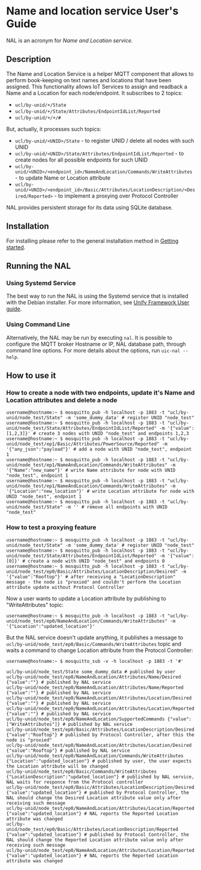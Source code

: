 # Name and location service User's Guide

NAL is an acronym for _Name and Location service_.

## Description

The Name and Location Service is a helper MQTT component that allows to perform book-keeping on text names and locations that have been assigned. This functionality allows IoT Services to assign and readback a Name and a Location for each node/endpoint.
It subscribes to 2 topics:

* `ucl/by-unid/+/State`
* `ucl/by-unid/+/State/Attributes/EndpointIdList/Reported`
* `ucl/by-unid/+/+/#`

But, actually, it processes such topics:

* `ucl/by-unid/<UNID>/State` - to register UNID / delete all nodes with such UNID
* `ucl/by-unid/<UNID>/State/Attributes/EndpointIdList/Reported` - to create nodes for all possible endpoints for such UNID
* `ucl/by-unid/<UNID>/<endpoint_id>/NameAndLocation/Commands/WriteAttributes` - to update Name or Location attribute
* `ucl/by-unid/<UNID>/<endpoint_id>/Basic/Attributes/LocationDescription/<Desired/Reported>` - to implement a proxying over Protocol Controller

NAL provides persistent storage for its data using SQLite database.

## Installation

For installing please refer to the general installation method in
[Getting started](../../doc/getting_started_unify.md).

## Running the NAL

### Using Systemd Service

The best way to run the NAL is using the Systemd service that is installed with
the Debian installer. For more information, see
[Unify Framework User guide](../../doc/unify_readme_user.md).

### Using Command Line

Alternatively, the NAL may be run by executing `nal`. It is possible to
configure the MQTT broker Hostname or IP, NAL database path, through command line
options. For more details about the options, run `uic-nal --help`.

## How to use it

### How to create a node with two endpoints, update it's Name and Location attributes and delete a node

```console
username@hostname:~ $ mosquitto_pub -h localhost -p 1883 -t "ucl/by-unid/node_test/State" -m 'some_dummy_data' # register UNID "node_test"
username@hostname:~ $ mosquitto_pub -h localhost -p 1883 -t "ucl/by-unid/node_test/State/Attributes/EndpointIdList/Reported" -m '{"value":[1,2,3]}' # create 3 nodes with UNID "node_test" and endpoints 1,2,3
username@hostname:~ $ mosquitto_pub -h localhost -p 1883 -t "ucl/by-unid/node_test/ep1/Basic/Attributes/PowerSource/Reported" -m '{"any_json":"payload"}' # add a node with UNID "node_test", endpoint 1
username@hostname:~ $ mosquitto_pub -h localhost -p 1883 -t "ucl/by-unid/node_test/ep1/NameAndLocation/Commands/WriteAttributes" -m '{"Name":"new_name"}' # write Name attribute for node with UNID "node_test", endpoint 1
username@hostname:~ $ mosquitto_pub -h localhost -p 1883 -t "ucl/by-unid/node_test/ep1/NameAndLocation/Commands/WriteAttributes" -m '{"Location":"new_location"}' # write Location attribute for node with UNID "node_test", endpoint 1
username@hostname:~ $ mosquitto_pub -h localhost -p 1883 -t "ucl/by-unid/node_test/State" -m '' # remove all endpoints with UNID "node_test"
```

### How to test a proxying feature

```console
username@hostname:~ $ mosquitto_pub -h localhost -p 1883 -t "ucl/by-unid/node_test/State" -m 'some_dummy_data' # register UNID "node_test"
username@hostname:~ $ mosquitto_pub -h localhost -p 1883 -t "ucl/by-unid/node_test/State/Attributes/EndpointIdList/Reported" -m '{"value":[0]}' # create a node with UNID "node_test" and endpoints 0
username@hostname:~ $ mosquitto_pub -h localhost -p 1883 -t "ucl/by-unid/node_test/ep0/Basic/Attributes/LocationDescription/Desired" -m '{"value":"Rooftop"}' # after receiving a "LocationDescription" message - the node is "proxied" and couldn't perform the Location attribute update without Protocol Controller
```

Now a user wants to update a Location attribute by publishing to "WriteAttributes" topic:

```console
username@hostname:~ $ mosquitto_pub -h localhost -p 1883 -t "ucl/by-unid/node_test/ep0/NameAndLocation/Commands/WriteAttributes" -m '{"Location":"updated_location"}'
```

But the NAL service doesn't update anything, it publishes a message to `ucl/by-unid/node_test/ep0/Basic/Commands/WriteAttributes` topic and waits a command to change Location attribute from the Protocol Controller:

```console
username@hostname:~ $ mosquitto_sub -v -h localhost -p 1883 -t '#'
```

```mqtt
ucl/by-unid/node_test/State some_dummy_data # published by user
ucl/by-unid/node_test/ep0/NameAndLocation/Attributes/Name/Desired {"value":""} # published by NAL service
ucl/by-unid/node_test/ep0/NameAndLocation/Attributes/Name/Reported {"value":""} # published by NAL service
ucl/by-unid/node_test/ep0/NameAndLocation/Attributes/Location/Desired {"value":""} # published by NAL service
ucl/by-unid/node_test/ep0/NameAndLocation/Attributes/Location/Reported {"value":""} # published by NAL service
ucl/by-unid/node_test/ep0/NameAndLocation/SupportedCommands {"value":["WriteAttributes"]} # published by NAL service
ucl/by-unid/node_test/ep0/Basic/Attributes/LocationDescription/Desired {"value":"Rooftop"} # published by Protocol Controller, after this the node is "proxied"
ucl/by-unid/node_test/ep0/NameAndLocation/Attributes/Location/Desired {"value":"Rooftop"} # published by NAL service
ucl/by-unid/node_test/ep0/NameAndLocation/Commands/WriteAttributes {"Location":"updated_location"} # published by user, the user expects the Location attribute will be changed
ucl/by-unid/node_test/ep0/Basic/Commands/WriteAttributes {"LocationDescription":"updated_location"} # published by NAL service, NAL waits for responce from the Protocol controller
ucl/by-unid/node_test/ep0/Basic/Attributes/LocationDescription/Desired {"value":"updated_location"} # published by Protocol Controller, the NAL should change the Desired Location attribute value only after receiving such message
ucl/by-unid/node_test/ep0/NameAndLocation/Attributes/Location/Reported {"value":"updated_location"} # NAL reports the Reported Location attribute was changed
ucl/by-unid/node_test/ep0/Basic/Attributes/LocationDescription/Reported {"value":"updated_location"} # published by Protocol Controller, the NAL should change the Reported Location attribute value only after receiving such message
ucl/by-unid/node_test/ep0/NameAndLocation/Attributes/Location/Reported {"value":"updated_location"} # NAL reports the Reported Location attribute was changed
```
